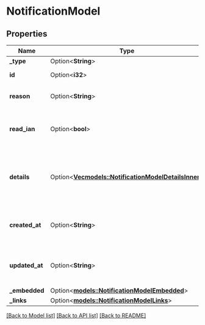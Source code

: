 # NotificationModel

## Properties

Name | Type | Description | Notes
------------ | ------------- | ------------- | -------------
**_type** | Option<**String**> |  | [optional]
**id** | Option<**i32**> | Notification id | [optional]
**reason** | Option<**String**> | The reason for the notification | [optional]
**read_ian** | Option<**bool**> | Whether the notification is marked as read | [optional]
**details** | Option<[**Vec<models::NotificationModelDetailsInner>**](NotificationModel_details_inner.md)> | A list of objects including detailed information about the notification. | [optional]
**created_at** | Option<**String**> | The time the notification was created at | [optional]
**updated_at** | Option<**String**> | The time the notification was last updated | [optional]
**_embedded** | Option<[**models::NotificationModelEmbedded**](NotificationModel__embedded.md)> |  | [optional]
**_links** | Option<[**models::NotificationModelLinks**](NotificationModel__links.md)> |  | [optional]

[[Back to Model list]](../README.md#documentation-for-models) [[Back to API list]](../README.md#documentation-for-api-endpoints) [[Back to README]](../README.md)


